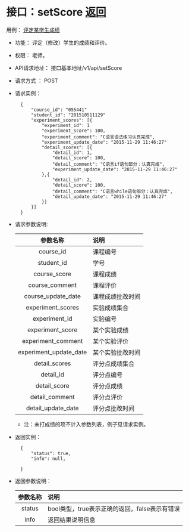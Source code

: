 # 接口：setScore  [返回](../../README.md)
用例： [评定某学生成绩](../用例/评定某学生成绩.md)

- 功能：
    评定（修改）学生的成绩和评价。
    
- 权限：
    老师。    
    
- API请求地址： 
    接口基本地址/v1/api/setScore

- 请求方式 ：
    POST

- 请求实例：

        {
            "course_id": "055441"
            "student_id": "201510511129"
            "experiment_scores": [{
                "experiment_id": 1
                "experiment_score": 100,
                "experiment_comment": "C语言语法练习认真完成",
                "experiment_update_date": "2015-11-29 11:46:27"
                "detail_scores": [{
                    "detail_id": 1,
                    "detail_score": 100,
                    "detail_comment": "C语言if语句部分：认真完成",
                    "experiment_update_date": "2015-11-29 11:46:27"
                },{
                    "detail_id": 2,
                    "detail_score": 100,
                    "detail_comment": "C语言while语句部分：认真完成",
                    "detail_update_date": "2015-11-29 11:46:27"
                }]
            }]
        }    
    
        
- 请求参数说明:        

  |参数名称|说明|
  |:---------:|:--------------------------------------------------------|      
  |course_id|课程编号|
  |student_id|学号|
  |course_score|课程成绩|
  |course_comment|课程评价|
  |course_update_date|课程成绩批改时间|
  |experiment_scores|实验成绩集合|
  |experiment_id|实验编号|
  |experiment_score|某个实验成绩|
  |experiment_comment|某个实验评价|
  |experiment_update_date|某个实验批改时间|
  |detail_scores|评分点成绩集合|
  |detail_id|评分点编号|
  |detail_score|评分点成绩|
  |detail_comment|评分点评价|  
  |detail_update_date|评分点批改时间|
  * 注：未打成绩的项不计入参数列表，例子见请求实例。
- 返回实例：

        {         
            "status": true,
            "info": null,    

        }
 
- 返回参数说明： 
 
  |参数名称|说明|
  |:---------:|:--------------------------------------------------------|      
  |status|bool类型，true表示正确的返回，false表示有错误|
  |info|返回结果说明信息|

